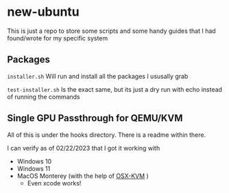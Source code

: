 # new-ubuntu

This is just a repo to store some scripts and some handy guides that I had found/wrote for my specific system

## Packages

`installer.sh` Will run and install all the packages I ususally grab

`test-installer.sh` Is the exact same, but its just a dry run with echo instead of running the commands

## Single GPU Passthrough for QEMU/KVM

All of this is under the hooks directory. There is a readme within there.

I can verify as of 02/22/2023 that I got it working with 
 - Windows 10
 - Windows 11
 - MacOS Monterey (with the help of [OSX-KVM](https://github.com/kholia/OSX-KVM) )
   - Even xcode works! 
